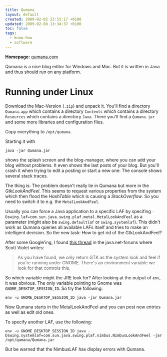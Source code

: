 ```yaml
---
title: Qumana
layout: default
created: 2009-02-02 23:53:17 +0100
updated: 2009-02-08 13:34:37 +0100
toc: false
tags:
  - know-how
  - software
---
```

**Homepage:** [qumana.com](http://www.qumana.com/)

Qumana is a nice blog editor for Windows and Mac. But it is written in Java and thus should run on any platform.


Running under Linux
===================

Download the Mac-Version (`.zip`) and unpack it. You'll find a directory `Qumana.app` which contains a directory
`Contents` which contains a directory `Resources` which contains a directory `Java`. There you'll find a `Qumana.jar`
and some more libraries and configuration files.

Copy everything to `/opt/qumana`.

Starting it with

    java -jar Qumana.jar

shows the splash screen and the blog-manager, where you can add your blog without problems. It even shows the last
posts of your blog. But you'll crash it when trying to edit a posting or start a new one: The console shows several
stack traces.

The thing is: The problem doesn't really lie in Qumana but more in the *GtkLookAndFeel*. This seems to request various
properties from the system which then flood the *HashTable* which is causing a *StackOverflow*. So you need to switch
it to e.g. the `MetalLookAndFeel`.

Usually you can force a Java application to a specific LAF by specifing `-Dswing.laf=com.sun.java.swing.plaf.metal.MetalLookAndFeel`
as a parameter (might also be `swing.defaultlaf` or `swing.systemlaf`). This didn't work as Qumana queries all
available LAFs itself and tries to make an intelligent decision. So the new task: How to get rid of the GtkLookAndFeel?

After some Google'ing, I found [this thread](http://forums.java.net/jive/message.jspa?messageID=188506) in the
java.net-forums where Scott Violet writes:

> As you have found, we only return GTK as the system look and feel if you're running under GNOME. There's an
> environment variable we look for that controls this.

So which variable might the JRE look for? After looking at the output of `env`, it was obvious. The only variable
pointing to Gnome was `GNOME_DESKTOP_SESSION_ID`. So try the following:

    env -u GNOME_DESKTOP_SESSION_ID java -jar Qumana.jar

Now Qumana starts in the MetalLookAndFeel and you can post new entries as well as edit old ones.

To specify another LAF, use the following:

    env -u GNOME_DESKTOP_SESSION_ID java -Dswing.systemlaf=com.sun.java.swing.plaf.nimbus.NimbusLookAndFeel -jar /opt/qumana/Qumana.jar

But be warned that the NimbusLAF has display errors with Qumana.
